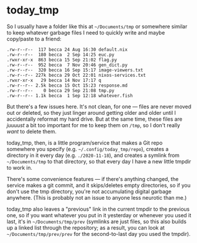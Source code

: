 # today_tmp

So I usually have a folder like this at `~/Documents/tmp` or somewhere similar
to keep whatever garbage files I need to quickly write and maybe copy/paste to
a friend:

    .rw-r--r--  117 becca 24 Aug 16:30 default.nix
    .rw-r--r--  180 becca  2 Sep 14:25 euc.py
    .rwxr-xr-x  863 becca 15 Sep 21:02 flag.py
    .rw-r--r--  952 becca  7 Nov 20:46 gen_dict.py
    .rw-r--r--  320 becca 16 Sep 15:17 image-viewers.txt
    .rw-r--r-- 227k becca 29 Oct 22:01 nixos-services.txt
    .rwxr-xr-x   29 becca 14 Nov 17:17 q
    .rw-r--r-- 2.5k becca 15 Oct 15:23 response.md
    .rw-r--r--    0 becca 29 Sep 21:08 tmp.py
    .rw-r--r-- 1.1k becca  1 Sep 12:18 whatever.fish

But there's a few issues here. It's not clean, for one — files are never moved
out or deleted, so they just linger around getting older and older until I
accidentally reformat my hard drive. But at the same time, these files are
*juuuust* a bit too important for me to keep them on `/tmp`, so I don't really
*want* to delete them.

today_tmp, then, is a little program/service that makes a Git repo somewhere
you specify (e.g. `~/.config/today_tmp/repo`), creates a directory in it every
day (e.g. `./2020-11-18`), and creates a symlink from `~/Documents/tmp` to that
directory, so that every day I have a new little tmpdir to work in.

There's some convenience features — if there's anything changed, the service
makes a git commit, and it skips/deletes empty directories, so if you don't use
the tmp directory, you're not accumulating digital garbage anywhere. (This is
probably not an issue to anyone less neurotic than me.)

today_tmp also leaves a "previous" link in the current tmpdir to the previous
one, so if you want whatever you put in it yesterday or whenever you used it
last, it's in `~/Documents/tmp/prev` (symlinks are just files, so this also
builds up a linked list through the repository; as a result, you can look at
`~/Documents/tmp/prev/prev` for the second-to-last day you used the tmpdir).
